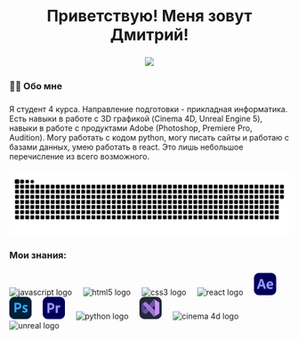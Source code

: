 <br clear="both">

<h1 align="center">Приветствую! Меня зовут Дмитрий!</h1>

###

<div align="center">
  <img src="https://visitor-badge.laobi.icu/badge?page_id=filimonovalexey.filimonovalexey&"  />
</div>

###

<h3 align="left">👩‍💻  Обо мне</h3>

###

<p align="left">Я студент 4 курса. Направление подготовки - прикладная информатика. Есть навыки в работе с 3D графикой (Cinema 4D, Unreal Engine 5), навыки в работе с продуктами Adobe (Photoshop, Premiere Pro, Audition). Могу работать с кодом python, могу писать сайты и работаю с базами данных, умею работать в react. Это лишь небольшое перечисление из всего возможного. </p>

###

<p align="center">
 <img width="600" src="assets/snake.svg" alt="snake"/>
</p>

###

<h3 align="left">Мои знания:</h3>

###

<div align="left">
  <img src="https://cdn.jsdelivr.net/gh/devicons/devicon/icons/javascript/javascript-original.svg" height="40" alt="javascript logo"  />
  <img width="12" />
  <img src="https://cdn.jsdelivr.net/gh/devicons/devicon/icons/html5/html5-original.svg" height="40" alt="html5 logo"  />
  <img width="12" />
  <img src="https://cdn.jsdelivr.net/gh/devicons/devicon/icons/css3/css3-original.svg" height="40" alt="css3 logo"  />
  <img width="12" />
  <img src="https://cdn.jsdelivr.net/gh/devicons/devicon/icons/react/react-original.svg" height="40" alt="react logo"  />
  <img width="12" />
  <img src="https://github.com/tandpfun/skill-icons/blob/main/icons/AfterEffects.svg" height="40" alt="AU logo"  />
  <img width="12" />
  <img src="https://github.com/tandpfun/skill-icons/blob/main/icons/Photoshop.svg" height="40" alt="photoshop logo"  />
  <img width="12" />
  <img src="https://github.com/tandpfun/skill-icons/blob/main/icons/Premiere.svg" height="40" alt="premiere logo"  />
  <img width="12" />
  <img src="https://skillicons.dev/icons?i=py" height="40" alt="python logo"  />
  <img width="12" />
  <img src="https://github.com/tandpfun/skill-icons/raw/main/icons/VisualStudio-Dark.svg" height="40" alt="vs logo"  />
  <img width="12" />
  <img src="https://messcellany.com/wp-content/uploads/elementor/thumbs/Cinema-4D-Logo-q7wdox7mo7y9tmmoyiuk430uxjracbs160joog2x4w.png" height="40" alt="cinema 4d logo"  />
  <img width="12" />
  <img src="https://www.pngkey.com/png/detail/275-2752575_ue4-logo-unreal-engine-logo-png.png" height="40" alt="unreal logo"  />
  <img width="12" />
</div>

###
